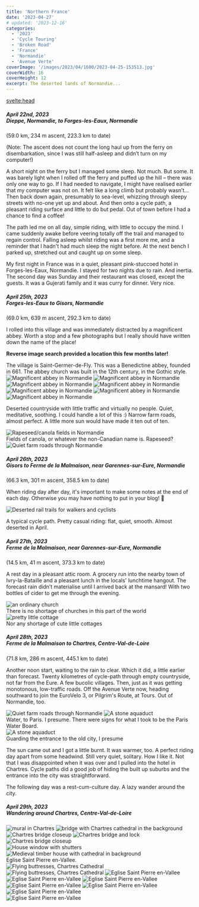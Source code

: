```yaml
---
title: 'Northern France'
date: '2023-04-27'
# updated: '2023-12-16'
categories:
  - '2023'
  - 'Cycle Touring'
  - 'Broken Road'
  - 'France'
  - 'Normandie'
  - 'Avenue Verte'
coverImage: '/images/2023/04/1600/2023-04-25-153513.jpg'
coverWidth: 16
coverHeight: 12
excerpt: The deserted lands of Normandie...
---
```


<svelte:head>

<title>
2023 Northern France
</title>
</svelte:head>

<script>
	import Callout from '$lib/components/Callout.svelte'
</script>

<h5>
	April 22nd, 2023
	<br /> Dieppe, Normandie, to Forges-les-Eaux, Normandie
</h5>
(59.0 km, 234 m ascent, 223.3 km to date)

(Note: The ascent does not count the long haul up from the ferry on disembarkation, since I was still half-asleep and didn’t turn on my computer!)

A short night on the ferry but I managed some sleep. Not much. But some. It was barely light when I rolled off the ferry and puffed up the hill &ndash; there was only one way to go. If I had needed to navigate, I might have realised earlier that my computer was not on. It felt like a long climb but probably wasn’t… Then back down again, presumably to sea-level, whizzing through sleepy streets with no-one yet up and about. And then onto a cycle path, a pleasant riding surface and little to do but pedal. Out of town before I had a chance to find a coffee!

The path led me on all day, simple riding, with little to occupy the mind. I came suddenly awake before veering totally off the trail and managed to regain control. Falling asleep whilst riding was a first more me, and a reminder that I hadn't had much sleep the night before. At the next bench I parked up, stretched out and caught up on some sleep.

My first night in France was in a quiet, pleasant pink-stuccoed hotel in Forges-les-Eaux, Normandie. I stayed for two nights due to rain. And inertia. The second day was Sunday and their restaurant was closed, except the guests. It was a Gujerati family and it was curry for dinner. Very nice.

<h5>
	April 25th, 2023
	<br /> Forges-les-Eaux to Gisors, Normandie
</h5>
(69.0 km, 639 m ascent, 292.3 km to date)

I rolled into this village and was immediately distracted by a magnificent abbey. Worth a stop and a few photographs but I really should have written down the name of the place!

<Callout>
<strong>Reverse image search provided a location this few months later!</strong><p/> The village is Saint-Germer-de-Fly. This was a Benedictine abbey, founded in 661. The abbey church was built in the 12th century, in the Gothic style.
</Callout>

<img alt="Magnificent abbey in Normandie" src="/images/2023/04/1600/2023-04-25-153513.jpg" />

<img alt="Magnificent abbey in Normandie" src="/images/2023/04/1600/2023-04-25-153552.jpg" />

<img alt="Magnificent abbey in Normandie" src="/images/2023/04/1600/2023-04-25-153740.jpg" />

<img alt="Magnificent abbey in Normandie" src="/images/2023/04/1600/2023-04-25-154505.jpg" />

<img alt="Magnificent abbey in Normandie" src="/images/2023/04/1600/2023-04-25-155017.jpg" />

<img alt="Magnificent abbey in Normandie" src="/images/2023/04/1600/2023-04-25-154848.jpg" />

<img alt="Magnificent abbey in Normandie" src="/images/2023/04/1600/2023-04-25-155057.jpg" />

Deserted countryside with little traffic and virtually no people. Quiet, meditative, soothing. I could handle a lot of this :) Narrow farm roads, almost perfect. A little more sun would have made it ten out of ten.

<img alt="Rapeseed/canola fields in Normandie" src="/images/2023/04/1600/2023-04-25-174251.jpg" />
<div class="caption">Fields of canola, or whatever the non-Canadian name is. Rapeseed?</div>

<img alt="Quiet farm roads through Normandie" src="/images/2023/04/1600/2023-04-25-174315.jpg" />

<h5>
	April 26th, 2023 <br />
	Gisors to Ferme de la Malmaison, near Garennes-sur-Eure, Normandie
</h5>
(66.3 km, 301 m ascent, 358.5 km to date)

When riding day after day, it's important to make some notes at the end of each day. Otherwise you may have nothing to put in your blog! <span class="entity">&#129300;</span>

<img
	alt="Deserted rail trails for walkers and cyclists"
	src="/images/2023/04/1600/2023-04-26-132946.jpg"
/>

<div class="caption">
	A typical cycle path. Pretty casual riding: flat, quiet, smooth. Almost deserted in April.
</div>

<h5>
	April 27th, 2023
	<br /> Ferme de la Malmaison, near Garennes-sur-Eure, Normandie
</h5>
(14.5 km, 41 m ascent, 373.3 km to date)

A rest day in a pleasant attic room. A grocery run into the nearby town of Ivry-la-Bataille and a pleasant lunch in the locals' lunchtime hangout. The forecast rain didn’t materialise until I arrived back at the mansard! With two bottles of cider to get me through the evening.

<img alt="an ordinary church" src="/images/2023/04/1600/2023-04-27-122854.jpg" />
<div class="caption">There is no shortage of churches in this part of the world</div>

<img alt="pretty little cottage" src="/images/2023/04/1600/2023-04-27-160513.jpg" />
<div class="caption">Nor any shortage of cute little cottages</div>

<h5>
	April 28th, 2023
	<br /> Ferme de la Malmaison to Chartres, Centre-Val-de-Loire
</h5>
(71.8 km, 286 m ascent, 445.1 km to date)

Another noon start, waiting to the rain to clear. Which it did, a little earlier than forecast. Twenty kilometres of cycle-path through empty countryside, not far from the Eure. A few bucolic villages. Then, just as it was getting monotonous, low-traffic roads. Off the Avenue Verte now, heading southward to join the EuroVelo 3, or Pilgrim's Route, at Tours. Out of Normandie, too.

<img alt="Quiet farm roads through Normandie" src="/images/2023/04/1600/2023-04-28-132749.jpg" />

<img alt="A stone aquaduct " src="/images/2023/04/1600/2023-04-28-140816.jpg" />
<div class="caption">Water, to Paris. I presume. There were signs for what I took to be the Paris Water Board.</div>

<div class="width60">
	<img alt="A stone aquaduct " src="/images/2023/04/1600/2023-04-28-172413.jpg" />
	<div class="caption">Guarding the entrance to the old city, I presume</div>
</div>

The sun came out and I got a little burnt. It was warmer, too. A perfect riding day apart from some headwind. Still very quiet, solitary. How I like it. Not that I was disappointed when it was over and I pulled into the hotel in Chartres. Cycle paths did a good job of hiding the built up suburbs and the entrance into the city was straightforward.

The following day was a rest-cum-culture day. A lazy wander around the city.

<h5>
	April 29th, 2023
	<br /> Wandering around Chartres, Centre-Val-de-Loire
</h5>

<img alt="mural in Chartres" src="/images/2023/04/1600/2023-04-29-141431.jpg" />

<img alt="bridge with Chartres cathedral in the background" src="/images/2023/04/1600/2023-04-29-143120.jpg" />

<img alt=" Chartres bridge closeup" src="/images/2023/04/1600/2023-04-29-145607.jpg" />

<img alt=" Chartres bridge and lock" src="/images/2023/04/1600/2023-04-29-145324.jpg" />

<div class="width70"><img alt=" Chartres bridge closeup" src="/images/2023/04/1600/2023-04-29-153841.jpg" /></div>

<img alt="House window with shutters" src="/images/2023/04/1600/2023-04-29-154041.jpg" />

<img alt="Medieval timber house with cathedral in background" src="/images/2023/04/1600/2023-04-29-154410.jpg" />

<div class="text-center">Eglise Saint Pierre en-Vallee.</div>

<img alt="Flying buttresses, Chartres Cathedral" src="/images/2023/04/1600/2023-04-29-155132.jpg" />

<img alt="Flying buttresses, Chartres Cathedral" src="/images/2023/04/1600/2023-04-29-155558.jpg" />

<img alt="Eglise Saint Pierre en-Vallee" src="/images/2023/04/1600/2023-04-29-160128.jpg" />

<img alt="Eglise Saint Pierre en-Vallee" src="/images/2023/04/1600/2023-04-29-160239.jpg" />

<img alt="Eglise Saint Pierre en-Vallee" src="/images/2023/04/1600/2023-04-29-160517.jpg" />

<img alt="Eglise Saint Pierre en-Vallee" src="/images/2023/04/1600/2023-04-29-171450.jpg" />

<img alt="Eglise Saint Pierre en-Vallee" src="/images/2023/04/1600/2023-04-29-172312.jpg" />

<div class="width70"><img alt="Eglise Saint Pierre en-Vallee" src="/images/2023/04/1600/2023-04-29-174408.jpg" /></div>

<div class="width60"><img alt="Eglise Saint Pierre en-Vallee" src="/images/2023/04/1600/2023-04-29-180758.jpg" /></div>
